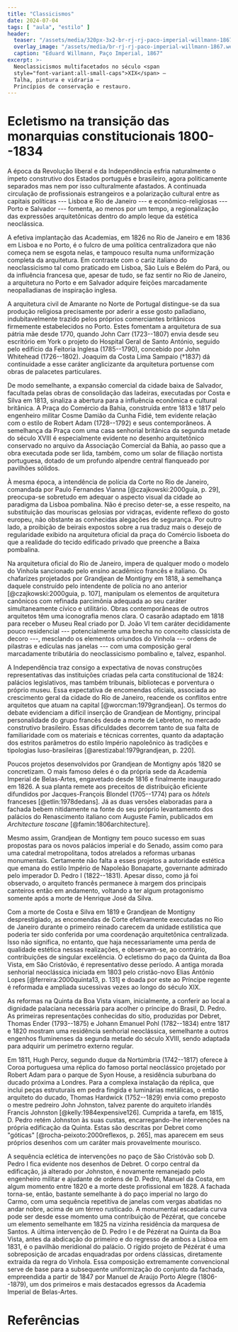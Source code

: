 ```yaml
---
title: "Classicismos"
date: 2024-07-04
tags: [ "aula", "estilo" ]
header:
  teaser: "/assets/media/320px-3x2-br-rj-rj-paco-imperial-willmann-1867.jpg"
  overlay_image: "/assets/media/br-rj-rj-paco-imperial-willmann-1867.webp"
  caption: "Eduard Willmann, Paço Imperial, 1867"
excerpt: >-
  Neoclassicismos multifacetados no século <span
  style="font-variant:all-small-caps">XIX</span> –
  Talha, pintura e vidraria –
  Princípios de conservação e restauro.
---
```


# Ecletismo na transição das monarquias constitucionais 1800--1834 #

A época da Revolução liberal e da Independência esfria
naturalmente o ímpeto construtivo dos Estados português
e brasileiro, agora politicamente separados mas nem por isso
culturalmente afastados.
A continuada circulação de profissionais estrangeiros
e a polarização cultural entre as capitais políticas ---
Lisboa e Rio de Janeiro --- e econômico-religiosas --- Porto
e Salvador --- fomenta, ao menos por um tempo,
a regionalização das expressões arquitetônicas dentro do
amplo leque da estética neoclássica.

A efetiva implantação das Academias, em 1826 no Rio de
Janeiro e em 1836 em Lisboa e no Porto, é o fulcro de uma
política centralizadora que não começa nem se esgota nelas,
e tampouco resulta numa uniformização completa da
arquitetura.
Em contraste com o cariz italiano do neoclassicismo tal como
praticado em Lisboa, São Luís e Belém do Pará, ou da
influência francesa que, apesar de tudo, se faz sentir no
Rio de Janeiro, a arquitetura no Porto e em Salvador adquire
feições marcadamente neopalladianas de inspiração inglesa.

A arquitetura civil de Amarante no Norte de Portugal
distingue-se da sua produção religiosa precisamente por
aderir a esse gosto palladiano, indubitavelmente trazido
pelos próprios comerciantes britânicos firmemente
estabelecidos no Porto.
Estes fomentam a arquitetura de sua pátria mãe desde 1770,
quando John Carr (1723--1807) envia desde seu escritório em
York o projeto do Hospital Geral de Santo António, seguido
pelo edifício da Feitoria Inglesa (1785--1790), concebido
por John Whitehead (1726--1802).
Joaquim da Costa Lima Sampaio (†1837) dá continuidade a esse
caráter anglicizante da arquitetura portuense com obras
de palacetes particulares.

De modo semelhante, a expansão comercial da cidade baixa de
Salvador, facultada pelas obras de consolidação das
ladeiras, executadas por Costa e Silva em 1813, sinaliza
a abertura para a influência econômica e cultural britânica.
A Praça do Comércio da Bahia, construída entre 1813 e 1817
pelo engenheiro militar Cosme Damião da Cunha Fidié, tem
evidente relação com o estilo de Robert Adam (1728--1792)
e seus contemporâneos.
A semelhança da Praça com uma casa senhorial britânica da
segunda metade do século XVIII é especialmente evidente no
desenho arquitetônico conservado no arquivo da Associação
Comercial da Bahia, ao passo que a obra executada pode ser
lida, também, como um solar de filiação nortista portuguesa,
dotado de um profundo alpendre central flanqueado por
pavilhões sólidos.

À mesma época, a intendência de polícia da Corte no Rio de
Janeiro, comandada por Paulo Fernandes Vianna
[@czajkowski:2000guia, p. 29], preocupa-se sobretudo em
adequar o aspecto visual da cidade ao paradigma da Lisboa
pombalina.
Não é preciso deter-se, a esse respeito, na substituição das
mouriscas gelosias por vidraças, evidente reflexo do gosto
europeu, não obstante as conhecidas alegações de segurança.
Por outro lado, a proibição de beirais expostos sobre a rua
traduz mais o desejo de regularidade exibido na arquitetura
oficial da praça do Comércio lisboeta do que a realidade do
tecido edificado privado que preenche a Baixa pombalina.

Na arquitetura oficial do Rio de Janeiro, impera de qualquer
modo o modelo do Vinhola sancionado pelo ensino acadêmico
francês e italiano.
Os chafarizes projetados por Grandjean de Montigny em 1818,
à semelhança daquele construído pelo intendente de polícia
no ano anterior [@czajkowski:2000guia, p. 107], manipulam os
elementos de arquitetura canônicos com refinada parcimônia
adequada ao seu caráter simultaneamente cívico e utilitário.
Obras contemporâneas de outros arquitetos têm uma
iconografia menos clara.
O casarão adaptado em 1818 para receber o Museu Real criado
por D. João VI tem caráter decididamente pouco residencial
 --- potencialmente uma brecha no conceito classicista de
decoro ---, mesclando os elementos oriundos do Vinhola --- 
ordens de pilastras e edículas nas janelas --- com uma
composição geral marcadamente tributária do neoclassicismo
pombalino e, talvez, espanhol.

A Independência traz consigo a expectativa de novas
construções representativas das instituições criadas pela
carta constitucional de 1824:
palácios legislativos, mas também tribunais, bibliotecas
e porventura o próprio museu.
Essa expectativa de encomendas oficiais, associada ao
crescimento geral da cidade do Rio de Janeiro, reacende os
conflitos entre arquitetos que atuam na capital
[@worcman:1979grandjean].
Os termos do debate evidenciam a difícil inserção de
Grandjean de Montigny, principal personalidade do grupo
francês desde a morte de Lebreton, no mercado construtivo
brasileiro.
Essas dificuldades decorrem tanto de sua falta de
familiaridade com os materiais e técnicas correntes, quanto
da adaptação dos estritos parâmetros do estilo Império
napoleônico às tradições e tipologias luso-brasileiras
[@arestizabal:1979grandjean, p. 220].

Poucos projetos desenvolvidos por Grandjean de Montigny após
1820 se concretizam.
O mais famoso deles é o da própria sede da Academia Imperial
de Belas-Artes, engavetado desde 1816 e finalmente
inaugurado em 1826.
A sua planta remete aos preceitos de distribuição eficiente
difundidos por Jacques-François Blondel (1705--1774) para os
*hôtels* franceses [@etlin:1978dedans].
Já as duas versões elaboradas para a fachada bebem
nitidamente na fonte do seu próprio levantamento dos
palácios do Renascimento italiano com Auguste Famin,
publicados em *Architecture toscane*
[@famin:1806architecture].

Mesmo assim, Grandjean de Montigny tem pouco sucesso em suas
propostas para os novos palácios imperial e do Senado,
assim como para uma catedral metropolitana, todos atrelados
a reformas urbanas monumentais.
Certamente não falta a esses projetos a autoridade estética
que emana do estilo Império de Napoleão Bonaparte,
governante admirado pelo imperador D. Pedro I (1822--1831).
Apesar disso, como já foi observado, o arquiteto francês
permanece à margem dos principais canteiros então em
andamento, voltando a ter algum protagonismo somente após
a morte de Henrique José da Silva.

Com a morte de Costa e Silva em 1819 e Grandjean de Montigny
desprestigiado, as encomendas de Corte efetivamente
executadas no Rio de Janeiro durante o primeiro reinado
carecem da unidade estilística que poderia ter sido
conferida por uma coordenação arquitetônica centralizada.
Isso não significa, no entanto, que haja necessariamente uma
perda de qualidade estética nessas realizações,
e observam-se, ao contrário, contribuições de singular
excelência.
O ecletismo do paço da Quinta da Boa Vista, em São
Cristóvão, é representativo desse período.
A antiga morada senhorial neoclássica iniciada em 1803 pelo
cristão-novo Elias Antônio Lopes
[@ferreira:2000quinta13, p. 131] e doada por este ao
Príncipe regente é reformada e ampliada sucessivas vezes ao
longo do século XIX.

As reformas na Quinta da Boa Vista visam, inicialmente,
a conferir ao local a dignidade palaciana necessária para
acolher o príncipe do Brasil, D. Pedro.
As primeiras representações conhecidas do sítio, produzidas
por Debret, Thomas Ender (1793--1875) e Johann Emanuel Pohl
(1782--1834) entre 1817 e 1820 mostram uma residência
senhorial neoclássica, semelhante a outros engenhos
fluminenses da segunda metade do século XVIII, sendo
adaptada para adquirir um perímetro externo regular.

Em 1811, Hugh Percy, segundo duque da Nortúmbria
(1742--1817) oferece à Coroa portuguesa uma réplica do
famoso portal neoclássico projetado por Robert Adam para
o parque de Syon House, a residência suburbana do ducado
próxima a Londres.
Para a complexa instalação da réplica, que inclui peças
estruturais em pedra fingida e luminárias metálicas,
o então arquiteto do ducado, Thomas Hardwick (1752--1829)
envia como preposto o mestre pedreiro John Johnston, talvez
parente do arquiteto irlandês Francis Johnston
[@kelly:1984expensive126].
Cumprida a tarefa, em 1815, D. Pedro retém Johnston às suas
custas, encarregando-lhe intervenções na própria edificação
da Quinta.
Estas são descritas por Debret como "góticas"
[@rocha-peixoto:2000reflexos, p. 265], mas aparecem em seus
próprios desenhos com um caráter mais provavelmente
mourisco.

A sequência eclética de intervenções no paço de São
Cristóvão sob D. Pedro I fica evidente nos desenhos de
Debret.
O corpo central da edificação, já alterado por Johnston,
é novamente remanejado pelo engenheiro militar e ajudante de
ordens de D. Pedro, Manuel da Costa, em algum momento entre
1820 e a morte deste profissional em 1828.
A fachada torna-se, então, bastante semelhante à do paço
imperial no largo do Carmo, com uma sequência repetitiva de
janelas com vergas abatidas no andar nobre, acima de um
térreo rusticado.
A monumental escadaria curva pode ser desde esse momento uma
contribuição de Pézérat, que concebe um elemento semelhante
em 1825 na vizinha residência da marquesa de Santos.
A última intervenção de D. Pedro I e de Pézérat na Quinta da
Boa Vista, antes da abdicação do primeiro e do regresso de
ambos a Lisboa em 1831, é o pavilhão meridional do palácio.
O rígido projeto de Pézérat é uma sobreposição de arcadas
enquadradas por ordens clássicas, diretamente extraída da
regra do Vinhola.
Essa composição extremamente convencional serve de base para
a subsequente uniformização do conjunto da fachada,
empreendida a partir de 1847 por Manuel de Araújo Porto
Alegre (1806--1879), um dos primeiros e mais destacados
egressos da Academia Imperial de Belas-Artes.

# Referências #

